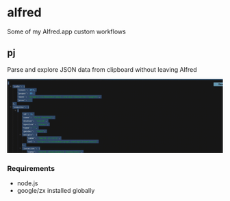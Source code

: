 # alfred
Some of my Alfred.app custom workflows

## pj
Parse and explore JSON data from clipboard without leaving Alfred

![demo](./img/pj.gif)

### Requirements
* node.js
* google/zx installed globally
